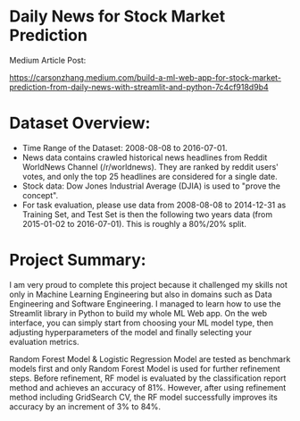 # Daily News for Stock Market Prediction

Medium Article Post: 

https://carsonzhang.medium.com/build-a-ml-web-app-for-stock-market-prediction-from-daily-news-with-streamlit-and-python-7c4cf918d9b4

# Dataset Overview:

- Time Range of the Dataset: 2008-08-08 to 2016-07-01.
- News data contains crawled historical news headlines from Reddit WorldNews Channel (/r/worldnews). They are ranked by reddit users' votes, and only the top 25 headlines are considered for a single date.
- Stock data: Dow Jones Industrial Average (DJIA) is used to "prove the concept".
- For task evaluation, please use data from 2008-08-08 to 2014-12-31 as Training Set, and Test Set is then the following two years data (from 2015-01-02 to 2016-07-01). This is roughly a 80%/20% split.

# Project Summary:

I am very proud to complete this project because it challenged my skills not only in Machine Learning Engineering but also in domains such as Data Engineering and Software Engineering. I managed to learn how to use the Streamlit library in Python to build my whole ML Web app. On the web interface, you can simply start from choosing your ML model type, then adjusting hyperparameters of the model and finally selecting your evaluation metrics.

Random Forest Model & Logistic Regression Model are tested as benchmark models first and only Random Forest Model is used for further refinement steps.
Before refinement, RF model is evaluated by the classification report method and achieves an accuracy of 81%. However, after using refinement method including GridSearch CV, the RF model successfully improves its accuracy by an increment of 3% to 84%.






